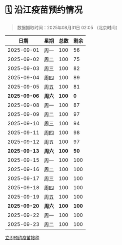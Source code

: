 # 🗓️ 沿江疫苗预约情况

> 数据抓取时间：2025年08月31日 02:05 （北京时间）

| 日期 | 星期 | 总数 | 剩余 |
|------|------|------|------|
| 2025-09-01 | 周一 | 100 | 56 |
| 2025-09-02 | 周二 | 100 | 75 |
| 2025-09-03 | 周三 | 100 | 82 |
| 2025-09-04 | 周四 | 100 | 89 |
| 2025-09-05 | 周五 | 100 | 81 |
| **2025-09-06** | **周六** | **100** | **0** |
| 2025-09-08 | 周一 | 100 | 87 |
| 2025-09-09 | 周二 | 100 | 97 |
| 2025-09-10 | 周三 | 100 | 94 |
| 2025-09-11 | 周四 | 100 | 98 |
| 2025-09-12 | 周五 | 100 | 97 |
| **2025-09-13** | **周六** | **100** | **50** |
| 2025-09-15 | 周一 | 100 | 100 |
| 2025-09-16 | 周二 | 100 | 100 |
| 2025-09-17 | 周三 | 100 | 100 |
| 2025-09-18 | 周四 | 100 | 100 |
| 2025-09-19 | 周五 | 100 | 100 |
| **2025-09-20** | **周六** | **100** | **100** |
| 2025-09-22 | 周一 | 100 | 100 |
| 2025-09-23 | 周二 | 100 | 100 |


<div class="button-container">
<a class="btn" href="http://yfzweb.ishequ.net/#/login" target="_blank">立即预约疫苗接种</a>
</div>
